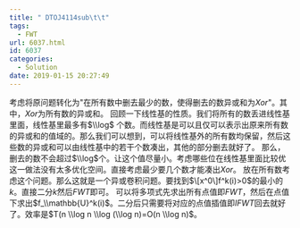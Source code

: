 ```yaml
---
title: " DTOJ4114sub\t\t"
tags:
  - FWT
url: 6037.html
id: 6037
categories:
  - Solution
date: 2019-01-15 20:27:49
---
```


考虑将原问题转化为"在所有数中删去最少的数，使得删去的数异或和为$Xor$"。其中，$Xor$为所有数的异或和。 回顾一下线性基的性质。我们将所有的数丢进线性基里面，线性基里最多有$\\log$ 个数。而线性基是可以且仅可以表示出原来所有数的异或和的值域的。那么我们可以想到，可以将线性基外的所有数均保留，然后这些数的异或和可以由线性基中的若干个数凑出，其他的部分删去就好了。 那么，删去的数不会超过$\\log$个。让这个值尽量小。考虑哪些位在线性基里面比较优这一做法没有太多优化空间。直接考虑最少要几个数才能凑出$Xor$。 放在所有数考虑这个问题。那么这就是一个异或卷积问题。要找到$\[x^0\]f^k(i)>0$的最小的$k$。直接二分$k$然后$FWT$即可。 可以将多项式先求出所有点值即$FWT$，然后在点值下求出$f_\\mathbb{U}^k(i)$。二分后只需要将对应的点值插值即$IFWT$回去就好了。效率是$T(n \\log n \\log (\\log n)=O(n \\log n)$。